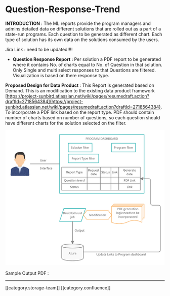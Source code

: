 # Question-Response-Trend

**INTRODUCTION** : The ML reports provide the program managers and admins detailed data on different solutions that are rolled out as a part of a state-run programs. Each question to be generated as different chart. Each type of solution has its own data on the solutions consumed by the users.

Jira Link : need to be updated!!!!

* **Question Response Report :** Per solution a PDF report to be generated where it contains No. of charts equal to No. of Question in that solution. Only Single and multi select responses to that Questions are filtered. Visualization is based on there response type.

**Proposed Design for Data Product** : This Report is generated based on Demand. This is an modification to the existing data product framework [https://project-sunbird.atlassian.net/wiki/pages/resumedraft.action?draftId=2718564384](https://project-sunbird.atlassian.net/wiki/pages/resumedraft.action?draftId=2718564384). To incorporate a PDF link based on the report type. PDF should contain number of charts based on number of questions, so each question should have different charts for the solution selected on the filter.

![](<../../../../../../Analytics/analytics-ob-td-des/images/storage/Question Response Trend.png>)

Sample Output PDF :

***

\[\[category.storage-team]] \[\[category.confluence]]
